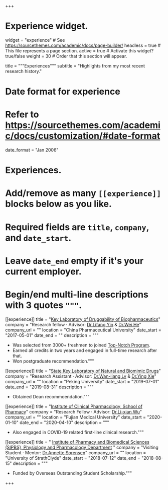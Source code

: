 +++
# Experience widget.
widget = "experience"  # See https://sourcethemes.com/academic/docs/page-builder/
headless = true  # This file represents a page section.
active = true  # Activate this widget? true/false
weight = 30  # Order that this section will appear.

title = """Experiences"""
subtitle = "Highlights from my most recent research history."

# Date format for experience
#   Refer to https://sourcethemes.com/academic/docs/customization/#date-format
date_format = "Jan 2006"

# Experiences.
#   Add/remove as many `[[experience]]` blocks below as you like.
#   Required fields are `title`, `company`, and `date_start`.
#   Leave `date_end` empty if it's your current employer.
#   Begin/end multi-line descriptions with 3 quotes `"""`.
[[experience]]
  title = "[Key Laboratory of Druggability of Biopharmaceutics](http://dbio.cpu.edu.cn)"
  company = "Research fellow · Advisor: [Dr.Lifang Yin](http://yjsy.cpu.edu.cn/_t283/06/37/c6402a67127/page.htm) & [Dr.Wei He](http://yjsy.cpu.edu.cn/_t283/06/4e/c6402a67150/page.htm)"
  company_url = ""
  location = "China Pharmaceutical University"
  date_start = "2017-05-01"
  date_end = ""
  description = """
  
- Was selected from 3000+ freshmen to joined [Top-Notch Program](http://yxbjjh.cpu.edu.cn).
- Earned all credits in two years and engaged in full-time research after that.
- Won postgraduate recommendation."""

[[experience]]
  title = "[State Key Laboratory of Natural and Biomimic Drugs](http://sklnbd.bjmu.edu.cn)"
  company = "Research Assistant · Advisor: [Dr.Wan-liang Lv](http://dp.sps.bjmu.edu.cn/szdw_20180116101307960843/js_20180116101307960843/192244.htm) & [Dr.Ying Xie](http://dp.sps.bjmu.edu.cn/szdw_20180116101307960843/fjs_20180116101307960843/192726.htm)"
  company_url = ""
  location = "Peking University"
  date_start = "2019-07-01"
  date_end = "2019-08-31"
  description = """  
  
- Obtained Dean recommoendation."""

[[experience]]
  title = "[Institute of Clinical Pharmacology, School of Pharmacy](https://www.fjmu.edu.cn/yxy/2786/list.htm)"
  company = "Research Fellow · Advisor: [Dr.Li-xian Wu](https://www.fjmu.edu.cn/yxy/2016/1212/c2789a63637/page.htm)"
  company_url = ""
  location = "Fujian Medical University"
  date_start = "2020-01-10"
  date_end = "2020-04-10"
  description = """
  
- Also engaged in COVID-19 related first-line clinical research."""
  
[[experience]]
  title = " [Institute of Pharmacy and Biomedical Sciences (SIPBS), Physiology and Pharmacology Department](https://www.strath.ac.uk/science/strathclydeinstituteofpharmacybiomedicalsciences/) "
  company = "Visiting Student · Mentor: [Dr.Annette Sorensen](https://www.strath.ac.uk/staff/sorensenannettedr/)"
  company_url = ""
  location = "University of StrathClyde"
  date_start = "2018-07-12"
  date_end = "2018-08-15"
  description = """
  
- Funded by Overseas Outstanding Student Scholarship."""
  
  
+++



